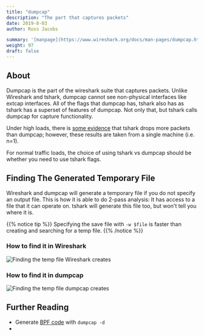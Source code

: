 ```yaml
---
title: "dumpcap"
description: "The part that captures packets"
date: 2019-8-03
author: Ross Jacobs

summary: '[manpage](https://www.wireshark.org/docs/man-pages/dumpcap.html) | [Wireshark Docs](https://www.wireshark.org/docs/wsug_html_chunked/AppToolsdumpcap.html) | [code](https://github.com/wireshark/wireshark/blob/master/dumpcap.c)'
weight: 97
draft: false
---
```


## About

Dumpcap is the part of the wireshark suite that captures packets.
Unlike Wireshark and tshark, dumpcap cannot see non-physical interfaces like extcap interfaces.
All of the flags that dumpcap has, tshark also has as tshark has a superset of features of dumpcap.
Not only that, but tshark calls dumpcap for capture functionality.

Under high loads, there is [some evidence](https://www.networkcomputing.com/networking/wireshark-packet-capture-tshark-vs-dumpcap) that tshark drops more packets than dumpcap; however, these results
are taken from a single machine (i.e. n=1).

For normal traffic loads, the choice of using tshark vs dumpcap should be whether you need to use tshark flags.

## Finding The Generated Temporary File

Wireshark and dumpcap will generate a temporary file if you do not specify an output file. This is how it is able to do 2-pass analysis: It has access to a file that it can operate on. tshark will generate this file too, but won't tell you where it is.

{{% notice tip %}}
Specifying the save file with `-w $file` is faster than creating and searching for a temp file.
{{% /notice %}}

### How to find it in Wireshark

<img src="https://dl.dropboxusercontent.com/s/fb65vq02zmh9lyc/wireshark_temp_file.webp" alt="Finding the temp file Wireshark creates">

### How to find it in dumpcap

<img src="https://dl.dropboxusercontent.com/s/glu9t7c8ukgo19d/dumpcap_temp_file.png" alt="Finding the temp file dumpcap creates">

## Further Reading

* Generate [BPF code]() with `dumpcap -d`
* 